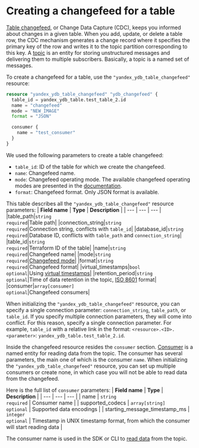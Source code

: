 # Creating a changefeed for a table
[Table changefeed](https://ydb.tech/en/docs/concepts/cdc), or Change Data Capture (CDC), keeps you informed about changes in a given table. When you add, update, or delete a table row, the CDC mechanism generates a change record where it specifies the primary key of the row and writes it to the topic partition corresponding to this key. A [topic](https://ydb.tech/en/docs/concepts/topic) is an entity for storing unstructured messages and delivering them to multiple subscribers. Basically, a topic is a named set of messages.

To create a changefeed for a table, use the `"yandex_ydb_table_changefeed"` resource:

```tf
resource "yandex_ydb_table_changefeed" "ydb_changefeed" {
  table_id = yandex_ydb_table.test_table_2.id
  name = "changefeed"
  mode = "NEW_IMAGE"
  format = "JSON"

  consumer {
    name = "test_consumer"
  }
}
```

We used the following parameters to create a table changefeed:
* `table_id`: ID of the table for which we create the changefeed.
* `name`: Changefeed name.
* `mode`: Changefeed operating mode. The available changefeed operating modes are presented in the [documentation](https://ydb.tech/en/docs/yql/reference/syntax/alter_table#changefeed-options).
* `format`: Changefeed format. Only JSON format is available.

This table describes all the `"yandex_ydb_table_changefeed"` resource parameters:
| **Field name** | **Type** | **Description** |
| --- | --- | --- |
|table_path|`string`<br>`required`|Table path|
|connection_string|`string`<br>`required`|Connection string, conflicts with `table_id`|
|database_id|`string`<br>`required`|Database ID, conflicts with `table_path` and `connection_string`|
|table_id|`string`<br>`required`|Terraform ID of the table|
|name|`string`<br>`required`|Changefeed name|
|mode|`string`<br>`required`|[Changefeed mode](https://ydb.tech/en/docs/yql/reference/syntax/alter_table#changefeed-options)|
|format|`string`<br>`required`|Changefeed format|
|virtual_timestamps|`bool`<br>`optional`|Using [virtual timestamps](https://ydb.tech/en/docs/concepts/cdc#virtual-timestamps)|
|retention_period|`string`<br>`optional`|Time of data retention in the topic, [ISO 8601](https://ru.wikipedia.org/wiki/ISO_8601) format|
|consumer|`array[consumer]`<br>`optional`|Changefeed consumers|

When initializing the `"yandex_ydb_table_changefeed"` resource, you can specify a single connection parameter: `connection_string`, `table_path`, or `table_id`. If you specify multiple connection parameters, they will come into conflict. For this reason, specify a single connection parameter. For example, `table_id` with a relative link in the format: `<resource>.<ID>.<parameter>`: `yandex_ydb_table.test_table_2.id`.

Inside the changefeed resource resides the `consumer` section. [Consumer](https://ydb.tech/en/docs/concepts/topic#consumer) is a named entity for reading data from the topic. The consumer has several parameters, the main one of which is the consumer `name`. When initializing the `"yandex_ydb_table_changefeed"` resource, you can set up multiple consumers or create none, in which case you will not be able to read data from the changefeed.

Here is the full list of `consumer` parameters:
| **Field name** | **Type** | **Description** |
| --- | --- | --- |
| name | `string`<br>`required` | Consumer name |
| supported_codecs | `array[string]`<br>`optional` | Supported data encodings |
| starting_message_timestamp_ms | `integer`<br>`optional` | Timestamp in UNIX timestamp format, from which the consumer will start reading data |

The consumer name is used in the SDK or CLI to [read data](https://ydb.tech/en/docs/best_practices/cdc#read) from the topic.
